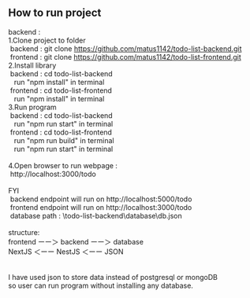 ## How to run project<br />
backend :<br />
1.Clone project to folder<br />
&nbsp;backend   : git clone https://github.com/matus1142/todo-list-backend.git<br />
&nbsp;frontend  : git clone https://github.com/matus1142/todo-list-frontend.git<br />
2.Install library<br />
&nbsp;backend&nbsp;:&nbsp;cd todo-list-backend<br />
&nbsp;&nbsp;&nbsp;run "npm install" in terminal<br />
&nbsp;frontend&nbsp;:&nbsp;cd todo-list-frontend<br />
&nbsp;&nbsp;&nbsp;run "npm install" in terminal<br />
3.Run program<br />
&nbsp;backend&nbsp;:&nbsp;cd todo-list-backend<br />
&nbsp;&nbsp;&nbsp;run "npm run start" in terminal<br />
&nbsp;frontend&nbsp;:&nbsp;cd todo-list-frontend<br />
&nbsp;&nbsp;&nbsp;run "npm run build" in terminal<br />
&nbsp;&nbsp;&nbsp;run "npm run start" in terminal<br />
<br />
4.Open browser to run webpage :<br />
&nbsp;http://localhost:3000/todo<br />
<br />
FYI<br />
&nbsp;backend endpoint will run on http://localhost:5000/todo<br />
&nbsp;frontend endpoint will run on http://localhost:3000/todo<br />
&nbsp;database path : \todo-list-backend\database\db.json<br />
<br />
structure:<br />
 frontend  ーー＞  backend ーー＞ database<br />
 NextJS    ＜ーー  NestJS ＜ーー  JSON<br />    
<br />
I have used json to store data instead of postgresql or mongoDB<br />
so user can run program without installing any database.<br /> 
